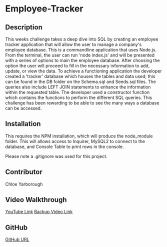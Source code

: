 # Employee-Tracker


## Description 

This weeks challenge takes a deep dive into SQL by creating an employee tracker application that will allow the user to manage a company's employee database. This is a commandline 
application that uses Node.js. From the terminal, the user can run 'node index.js' and will be presented with a series of options to main the employee database. After choosing the option
the user will proceed to fill in the necessary information to add, update, or view the data. To achieve a functioning application the developer created a 'tracker' database which 
houses the tables and data used; this can be found in the DB folder on the Schema.sql and Seeds.sql files. The queries also include LEFT JOIN statements to enhance the information within the 
requested table. The developer used a constructor function which contains the functions to perform the different SQL queries. This challenge has been rewarding to be able to see the
many ways a database can be accessed. 

## Installation

This requires the NPM installation, which will produce the node_module folder. This will allows access to Inquirer, MySQL2 to connect to the database, and Console Table to print rows in the console. 

Please note a .gitignore was used for this project. 

## Contributor 

Chloe Yarborough

## Video Walkthrough
[YouTube Link](https://www.youtube.com/watch?v=EzV9XVhqdSc)
[Backup Video Link](https://drive.google.com/file/d/1GHFP7-WNvebnHVftruAm0w1pG6M5nfnI/view)

## GitHub
[GitHub URL](https://github.com/chloeyarb/Employee-Tracker)